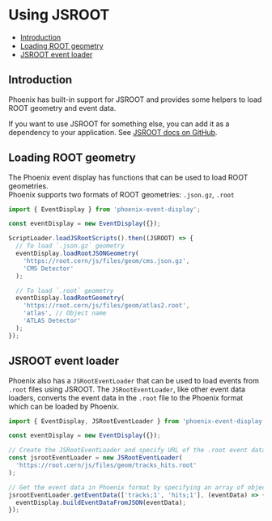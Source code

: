 # Using JSROOT

- [Introduction](#introduction)
- [Loading ROOT geometry](#loading-root-geometry)
- [JSROOT event loader](#jsroot-event-loader)

## Introduction

Phoenix has built-in support for JSROOT and provides some helpers to load ROOT geometry and event data.

If you want to use JSROOT for something else, you can add it as a dependency to your application. See [JSROOT docs on GitHub](https://github.com/root-project/jsroot#readme).

## Loading ROOT geometry

The Phoenix event display has functions that can be used to load ROOT geometries.\
Phoenix supports two formats of ROOT geometries: `.json.gz`, `.root`

```ts
import { EventDisplay } from 'phoenix-event-display';

const eventDisplay = new EventDisplay({});

ScriptLoader.loadJSRootScripts().then((JSROOT) => {
  // To load `.json.gz` geometry
  eventDisplay.loadRootJSONGeometry(
    'https://root.cern/js/files/geom/cms.json.gz',
    'CMS Detector'
  );

  // To load `.root` geometry
  eventDisplay.loadRootGeometry(
    'https://root.cern/js/files/geom/atlas2.root',
    'atlas', // Object name
    'ATLAS Detector'
  );
});
```

## JSROOT event loader

Phoenix also has a `JSRootEventLoader` that can be used to load events from `.root` files using JSROOT. The `JSRootEventLoader`, like other event data loaders, converts the event data in the `.root` file to the Phoenix format which can be loaded by Phoenix.

```ts
import { EventDisplay, JSRootEventLoader } from 'phoenix-event-display';

const eventDisplay = new EventDisplay({});

// Create the JSRootEventLoader and specify URL of the .root event data file
const jsrootEventLoader = new JSRootEventLoader(
  'https://root.cern/js/files/geom/tracks_hits.root'
);

// Get the event data in Phoenix format by specifying an array of objects (e.g "tracks;1", "hits;1") in the .root file
jsrootEventLoader.getEventData(['tracks;1', 'hits;1'], (eventData) => {
  eventDisplay.buildEventDataFromJSON(eventData);
});
```
